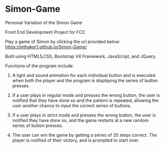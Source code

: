 # Simon-Game

Personal Variation of the Simon Game

Front End Development Project for FCC

Play a game of Simon by clicking the url provided below:
https://mthaker1.github.io/Simon-Game/

Built using HTML5,CSS, Bootstrap V4 Framework, JavaScript, and JQuery. 

Functions of the program include:
1) A light and sound animation for each individual button and is executed when both the player and the program is displaying the series of button presses.

2) If a user plays in regular mode and presses the wrong button, the user is notified that they have done so and the pattern is repeated, allowing the user another chance to input the correct series of buttons.

3) If a user plays in strict mode and presses the wrong button, the user is notified they have done so, and the game restarts at a new random series of button presses.

4) The user can win the game by getting a series of 20 steps correct. The player is notified of their victory, and is prompted to start over.
